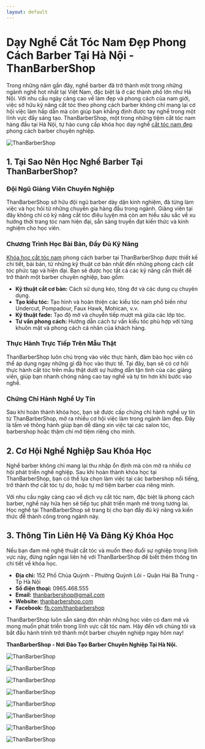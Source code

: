 ```yaml
---
layout: default
---
```


# Dạy Nghề Cắt Tóc Nam Đẹp Phong Cách Barber Tại Hà Nội - ThanBarberShop

Trong những năm gần đây, nghề barber đã trở thành một trong những ngành nghề hot nhất tại Việt Nam, đặc biệt là ở các thành phố lớn như Hà Nội. Với nhu cầu ngày càng cao về làm đẹp và phong cách của nam giới, việc sở hữu kỹ năng cắt tóc theo phong cách barber không chỉ mang lại cơ hội việc làm hấp dẫn mà còn giúp bạn khẳng định được tay nghề trong một lĩnh vực đầy sáng tạo. ThanBarberShop, một trong những tiệm cắt tóc nam hàng đầu tại Hà Nội, tự hào cung cấp khóa học dạy nghề [cắt tóc nam đẹp](https://thanbarbershop.com/dichvu/cat-toc-nam) phong cách barber chuyên nghiệp.

![ThanBarberShop](images/than-barber-shop.jpg)


## 1. Tại Sao Nên Học Nghề Barber Tại ThanBarberShop?

### **Đội Ngũ Giảng Viên Chuyên Nghiệp**

ThanBarberShop sở hữu đội ngũ barber dày dặn kinh nghiệm, đã từng làm việc và học hỏi từ những chuyên gia hàng đầu trong ngành. Giảng viên tại đây không chỉ có kỹ năng cắt tóc điêu luyện mà còn am hiểu sâu sắc về xu hướng thời trang tóc nam hiện đại, sẵn sàng truyền đạt kiến thức và kinh nghiệm cho học viên.

### **Chương Trình Học Bài Bản, Đầy Đủ Kỹ Năng**

[Khóa học cắt tóc nam](https://thanbarbershop.com/day-nghe) phong cách barber tại ThanBarberShop được thiết kế chi tiết, bài bản, từ những kỹ thuật cơ bản nhất đến những phong cách cắt tóc phức tạp và hiện đại. Bạn sẽ được học tất cả các kỹ năng cần thiết để trở thành một barber chuyên nghiệp, bao gồm:

- **Kỹ thuật cắt cơ bản:** Cách sử dụng kéo, tông đơ và các dụng cụ chuyên dụng.
- **Tạo kiểu tóc:** Tạo hình và hoàn thiện các kiểu tóc nam phổ biến như Undercut, Pompadour, Faux Hawk, Mohican, v.v.
- **Kỹ thuật fade:** Tạo độ mờ và chuyển tiếp mượt mà giữa các lớp tóc.
- **Tư vấn phong cách:** Hướng dẫn cách tư vấn kiểu tóc phù hợp với từng khuôn mặt và phong cách cá nhân của khách hàng.

### **Thực Hành Trực Tiếp Trên Mẫu Thật**

ThanBarberShop luôn chú trọng vào việc thực hành, đảm bảo học viên có thể áp dụng ngay những gì đã học vào thực tế. Tại đây, bạn sẽ có cơ hội thực hành cắt tóc trên mẫu thật dưới sự hướng dẫn tận tình của các giảng viên, giúp bạn nhanh chóng nâng cao tay nghề và tự tin hơn khi bước vào nghề.

### **Chứng Chỉ Hành Nghề Uy Tín**

Sau khi hoàn thành khóa học, bạn sẽ được cấp chứng chỉ hành nghề uy tín từ ThanBarberShop, mở ra nhiều cơ hội việc làm trong ngành làm đẹp. Đây là tấm vé thông hành giúp bạn dễ dàng xin việc tại các salon tóc, barbershop hoặc thậm chí mở tiệm riêng cho mình.

## 2. Cơ Hội Nghề Nghiệp Sau Khóa Học

Nghề barber không chỉ mang lại thu nhập ổn định mà còn mở ra nhiều cơ hội phát triển nghề nghiệp. Sau khi hoàn thành khóa học tại ThanBarberShop, bạn có thể lựa chọn làm việc tại các barbershop nổi tiếng, trở thành thợ cắt tóc tự do, hoặc tự mở tiệm barber của riêng mình.

Với nhu cầu ngày càng cao về dịch vụ cắt tóc nam, đặc biệt là phong cách barber, nghề này hứa hẹn sẽ tiếp tục phát triển mạnh mẽ trong tương lai. Học nghề tại ThanBarberShop sẽ trang bị cho bạn đầy đủ kỹ năng và kiến thức để thành công trong ngành này.

## 3. Thông Tin Liên Hệ Và Đăng Ký Khóa Học

Nếu bạn đam mê nghệ thuật cắt tóc và muốn theo đuổi sự nghiệp trong lĩnh vực này, đừng ngần ngại liên hệ với ThanBarberShop để biết thêm thông tin chi tiết về khóa học.

- **Địa chỉ:** 152 Phố Chùa Quỳnh - Phường Quỳnh Lôi - Quận Hai Bà Trưng - Tp Hà Nội
- **Số điện thoại:** 0965.468.555
- **Email:** thanbarbershop@gmail.com
- **Website:** [thanbarbershop.com](https://thanbarbershop.com)
- **Facebook:** [fb.com/thanbarbershop](https://facebook.com/thanbarbershop)

ThanBarberShop luôn sẵn sàng đón nhận những học viên có đam mê và mong muốn phát triển trong lĩnh vực cắt tóc nam. Hãy đến với chúng tôi và bắt đầu hành trình trở thành một barber chuyên nghiệp ngay hôm nay!

**ThanBarberShop - Nơi Đào Tạo Barber Chuyên Nghiệp Tại Hà Nội.**





![ThanBarberShop](images/toc-nam-dep-1.jpg)

![ThanBarberShop](images/toc-nam-dep-2.jpg)

![ThanBarberShop](images/toc-nam-dep-33.jpg)

![ThanBarberShop](images/toc-nam-dep-34.jpg)

![ThanBarberShop](images/toc-nam-dep-37.jpg)

![ThanBarberShop](images/toc-nam-dep-38.jpg)

![ThanBarberShop](images/toc-nam-dep-39.jpg)

![ThanBarberShop](images/toc-nam-dep-40.jpg)
